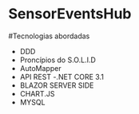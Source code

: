 # SensorEventsHub


#Tecnologias abordadas

- DDD
- Proncípios do S.O.L.I.D
- AutoMapper
- API REST
-.NET CORE 3.1
- BLAZOR SERVER SIDE
- CHART.JS
- MYSQL
